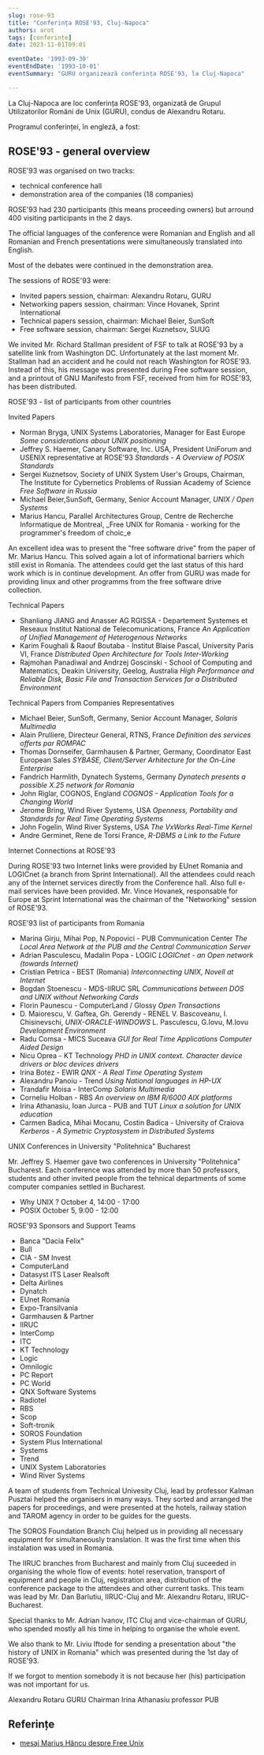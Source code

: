 ```yaml
---
slug: rose-93
title: "Conferința ROSE'93, Cluj-Napoca"
authors: arot
tags: [conferinte]
date: 2023-11-01T09:01

eventDate: '1993-09-30'
eventEndDate: '1993-10-01'
eventSummary: "GURU organizează conferința ROSE'93, la Cluj-Napoca"

---
```


La Cluj-Napoca are loc conferința ROSE'93, organizată de Grupul Utilizatorilor
Români de Unix (GURU), condus de Alexandru Rotaru.

<!-- truncate -->

Programul conferinței, în engleză, a fost:

## ROSE'93 - general overview

ROSE'93 was organised on two tracks:

- technical conference hall
- demonstration area of the companies (18 companies)

ROSE'93 had 230 participants (this means proceeding owners) but arround 400 visiting participants in the 2 days.

The official languages of the conference were Romanian and English and all Romanian and French presentations were simultaneously translated into English.

Most of the debates were continued in the demonstration area.

The sessions of ROSE'93 were:

- Invited papers session, chairman: Alexandru Rotaru, GURU
- Networking papers session, chairman: Vince Hovanek, Sprint International
- Technical papers session, chairman: Michael Beier, SunSoft
- Free software session, chairman: Sergei Kuznetsov, SUUG

We invited Mr. Richard Stallman president of FSF to talk at ROSE'93 by a satellite link from Washington DC. Unfortunately at the last moment Mr. Stallman had an accident and he could not reach Washington for ROSE'93. Instead of this, his message was presented during Free software session, and a printout of GNU Manifesto from FSF, received from him for ROSE'93, has been distributed.

ROSE'93 - list of participants from other countries

Invited Papers

- Norman Bryga, UNIX Systems Laboratories, Manager for East Europe
_Some considerations about UNIX positioning_
- Jeffrey S. Haemer, Canary Software, Inc. USA, President UniForum and USENIX representative at ROSE'93
_Standards - A Overview of POSIX Standards_
- Sergei Kuznetsov, Society of UNIX System User's Groups, Chairman, The Institute for Cybernetics Problems of Russian Academy of Science
_Free Software in Russia_
- Michael Beier,SunSoft, Germany, Senior Account Manager,
_UNIX / Open Systems_
- Marius Hancu, Parallel Architectures Group, Centre de Recherche Informatique de Montreal,
_Free UNIX for Romania - working for the programmer's freedom of choic_e

An excellent idea was to present the "free software drive" from the paper of Mr. Marius Hancu. This solved again a lot of informational barriers which still exist in Romania. The attendees could get the last status of this hard work which is in continue development. An offer from GURU was made for providing linux and other programms from the free software drive collection.

Technical Papers

- Shanliang JIANG and Anasser AG RGISSA - Departement Systemes et Reseaux Institut National de Telecomunications, France
_An Application of Unified Management of Heterogenous Networks_
- Karim Foughali & Raouf Boutaba - Institut Blaise Pascal, University Paris VI, France
_Distributed Open Architecture for Tools Inter-Working_
- Rajmohan Panadiwal and Andrzej Goscinski - School of Computing and Matematics, Deakin University, Geelog, Australia
_High Performance and Reliable Disk, Basic File and Transaction Services for a Distributed Environment_

Technical Papers from Companies Representatives

- Michael Beier, SunSoft, Germany, Senior Account Manager,
_Solaris Multimedia_
- Alain Prulliere, Directeur General, RTNS, France
_Definition des services offerts par ROMPAC_
- Thomas Dornseifer, Garmhausen & Partner, Germany, Coordinator East European Sales
_SYBASE, Client/Server Arhitecture for the On-Line Enterprise_
- Fandrich Harmlith, Dynatech Systems, Germany
_Dynatech presents a possible X.25 network for Romania_
- John Riglar, COGNOS, England
_COGNOS - Application Tools for a Changing World_
- Jerome Bring, Wind River Systems, USA
_Openness, Portability and Standards for Real Time Operating Systems_
- John Fogelin, Wind River Systems, USA
_The VxWorks Real-Time Kernel_
- Andre Germinet, Rene de Torsi France,
_R-DBMS a Link to the Future_

Internet Connections at ROSE'93

During ROSE'93 two Internet links were provided by EUnet Romania and LOGICnet (a branch from Sprint International). All the attendees could reach any of the Internet services directly from the Conference hall. Also full e-mail services have been provided. Mr. Vince Hovanek, responsable for Europe at Sprint International was the chairman of the "Networking" session of ROSE'93.

ROSE'93 list of participants from Romania

- Marina Girju, Mihai Pop, N.Popovici - PUB Communication Center
_The Local Area Network at the PUB and the Central Communication Server_
- Adrian Pasculescu, Madalin Popa - LOGIC
_LOGICnet - an Open network (towards Internet)_
- Cristian Petrica - BEST (Romania)
_Interconnecting UNIX, Novell at Internet_
- Bogdan Stoenescu - MDS-IIRUC SRL
_Communications between DOS and UNIX without Networking Cards_
- Florin Paunescu - ComputerLand / Glossy
_Open Transactions_
- D. Maiorescu, V. Gaftea, Gh. Gerendy - RENEL
V. Bascoveanu, I. Chisinevschi, _UNIX-ORACLE-WINDOWS_
L. Pasculescu, G.Iovu, M.Iovu _Development Environment_
- Radu Comsa - MICS Suceava
_GUI for Real Time Applications Computer Aided Design_
- Nicu Oprea - KT Technology
_PHD in UNIX context. Character device drivers or bloc devices drivers_
- Irina Botez - EWIR
_QNX - A Real Time Operating System_
- Alexandru Panoiu - Trend
_Using National languages in HP-UX_
- Trandafir Moisa - InterComp
_Solaris Multimedia_
- Corneliu Holban - RBS
_An overview on IBM R/6000 AIX platforms_
- Irina Athanasiu, Ioan Jurca - PUB and TUT
_Linux a solution for UNIX education_
- Carmen Badica, Mihai Mocanu, Costin Badica - University of Craiova
_Kerberos - A Symetric Cryptosystem in Distributed Systems_

UNIX Conferences in University "Politehnica" Bucharest

Mr. Jeffrey S. Haemer gave two conferences in University "Politehnica" Bucharest. Each conference was attended by more than 50 professors, students and other invited people from the tehnical departments of some computer companies settled in Bucharest.

- Why UNIX ? October 4, 14:00 - 17:00
- POSIX October 5, 9:00 - 12:00

ROSE'93 Sponsors and Support Teams

- Banca "Dacia Felix"
- Bull
- CIA - SM Invest
- ComputerLand
- Datasyst ITS Laser Realsoft
- Delta Airlines
- Dynatch
- EUnet Romania
- Expo-Transilvania
- Garmhausen & Partner
- IIRUC
- InterComp
- ITC
- KT Technology
- Logic
- Omnilogic
- PC Report
- PC World
- QNX Software Systems
- Radiotel
- RBS
- Scop
- Soft-tronik
- SOROS Foundation
- System Plus International
- Systems
- Trend
- UNIX System Laboratories
- Wind River Systems

A team of students from Technical Univesity Cluj, lead by professor Kalman Pusztai helped the organisers in many ways. They sorted and arranged the papers for proceedings, and were presented at the hotels, railway station and TAROM agency in order to be guides for the guests.

The SOROS Foundation Branch Cluj helped us in providing all necessary equipment for simultaneously translation. It was the first time when this instalation was used in Romania.

The IIRUC branches from Bucharest and mainly from Cluj suceeded in organising the whole flow of events: hotel reservation, transport of equipment and people in Cluj, registration area, distribution of the conference package to the attendees and other current tasks. This team was lead by Mr. Dan Barlutiu, IIRUC-Cluj and Mr. Alexandru Rotaru, IIRUC-Bucharest.

Special thanks to Mr. Adrian Ivanov, ITC Cluj and vice-chairman of GURU, who spended mostly all his time in helping to organise the whole event.

We also thank to Mr. Liviu Iftode for sending a presentation about "the history of UNIX in Romania" which was presented during the 1st day of ROSE'93.

If we forgot to mention somebody it is not because her (his) participation was not important for us.

Alexandru Rotaru GURU Chairman
Irina Athanasiu professor PUB

## Referințe

- [mesaj Marius Hâncu despre Free Unix](../blog/hancu-mesaj-free-unix-rose93)
